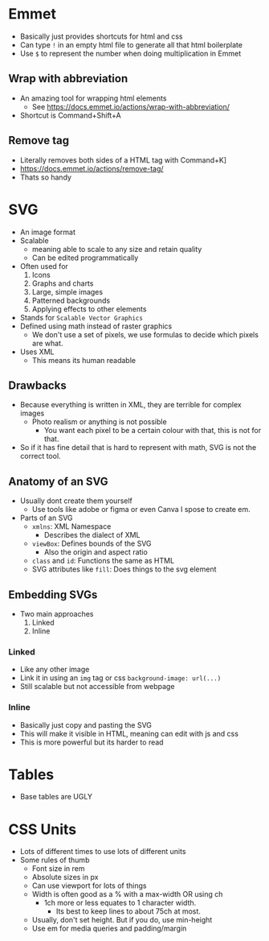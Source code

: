 # Emmet
* Basically just provides shortcuts for html and css
* Can type `!` in an empty html file to generate all that html boilerplate
* Use `$` to represent the number when doing multiplication in Emmet

## Wrap with abbreviation
* An amazing tool for wrapping html elements
  * See https://docs.emmet.io/actions/wrap-with-abbreviation/
* Shortcut is Command+Shift+A

## Remove tag
* Literally removes both sides of a HTML tag with Command+K]
* https://docs.emmet.io/actions/remove-tag/
* Thats so handy

# SVG
* An image format
* Scalable
  * meaning able to scale to any size and retain quality
  * Can be edited programmatically
* Often used for
  1. Icons
  2. Graphs and charts
  3. Large, simple images
  4. Patterned backgrounds
  5. Applying effects to other elements
* Stands for `Scalable Vector Graphics`
* Defined using math instead of raster graphics
  * We don't use a set of pixels, we use formulas to decide which pixels are what.
* Uses XML
  * This means its human readable

## Drawbacks
* Because everything is written in XML, they are terrible for complex images
  * Photo realism or anything is not possible
    * You want each pixel to be a certain colour with that, this is not for that.
* So if it has fine detail that is hard to represent with math, SVG is not the correct tool.

## Anatomy of an SVG
* Usually dont create them yourself
  * Use tools like adobe or figma or even Canva I spose to create em.
* Parts of an SVG
  * `xmlns`: XML Namespace
    * Describes the dialect of XML
  * `viewBox`: Defines bounds of the SVG
    * Also the origin and aspect ratio
  * `class` and `id`: Functions the same as HTML
  * SVG attributes like `fill`: Does things to the svg element

## Embedding SVGs
* Two main approaches
  1. Linked
  2. Inline
### Linked
* Like any other image
* Link it in using an `img` tag or css `background-image: url(...)`
* Still scalable but not accessible from webpage

### Inline
* Basically just copy and pasting the SVG
* This will make it visible in HTML, meaning can edit with js and css
* This is more powerful but its harder to read

# Tables
* Base tables are UGLY

# CSS Units
* Lots of different times to use lots of different units
* Some rules of thumb
  * Font size in rem
  * Absolute sizes in px
  * Can use viewport for lots of things
  * Width is often good as a % with a max-width OR using ch
    * 1ch more or less equates to 1 character width.
      * Its best to keep lines to about 75ch at most.
  * Usually, don't set height. But if you do, use min-height
  * Use em for media queries and padding/margin